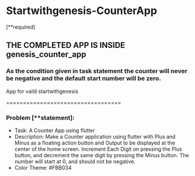 # Startwithgenesis-CounterApp

[**required]

## THE COMPLETED APP IS INSIDE genesis_counter_app

### As the condition given in task statement the counter will never be negative and the default start number will be zero.

App for vaild startwithgenesis

==================================

### Problem [**statement]:
* Task:  A Counter App using flutter
* Description: Make a Counter application using flutter with  Plus and Minus as a floating action button and Output to be displayed at the center of the home screen. Increment Each Digit on pressing the Plus button, and decrement the same digit by pressing the Minus button. The number will start at 0, and should not be negative.
* Color Theme: #FBB034
